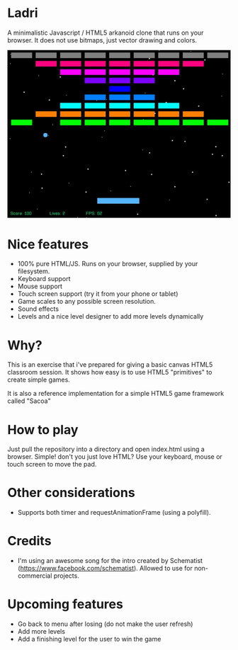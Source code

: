 # Ladri
A minimalistic Javascript / HTML5 arkanoid clone that runs on your browser. It does not
use bitmaps, just vector drawing and colors.

![Screenshot](/doc/screenshot.jpg?raw=true "Isn't it cute?")

# Nice features

* 100% pure HTML/JS. Runs on your browser, supplied by your filesystem.
* Keyboard support
* Mouse support
* Touch screen support (try it from your phone or tablet)
* Game scales to any possible screen resolution.
* Sound effects
* Levels and a nice level designer to add more levels dynamically

# Why?
This is an exercise that i've prepared for giving a basic canvas HTML5 classroom session. It shows how easy is to use
HTML5 "primitives" to create simple games.

It is also a reference implementation for a simple HTML5 game framework called "Sacoa"

# How to play
Just pull the repository into a directory and open index.html using a browser. Simple! don't you just love HTML?
Use your keyboard, mouse or touch screen to move the pad.

# Other considerations

* Supports both timer and requestAnimationFrame (using a polyfill).

# Credits

* I'm using an awesome song for the intro created by Schematist (https://www.facebook.com/schematist). Allowed to use for non-commercial projects.

# Upcoming features

* Go back to menu after losing (do not make the user refresh)
* Add more levels
* Add a finishing level for the user to win the game